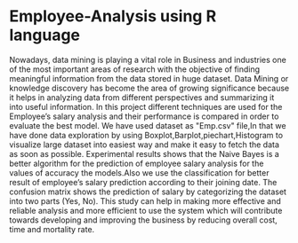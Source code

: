 # Employee-Analysis using R language

  Nowadays, data mining is playing a vital role in Business and industries one of the most important areas of research with the objective of finding meaningful information from the data stored in huge dataset. Data Mining or knowledge discovery has become the area of growing significance because it helps in analyzing data from different perspectives and summarizing it into useful information.
  In this project different techniques are used for the Employee’s salary analysis and their performance is compared in order to evaluate the best model.
  We have used dataset as "Emp.csv" file,In that we have done data exploration by using Boxplot,Barplot,piechart,Histogram to visualize large dataset into easiest way and make it easy to fetch the data as soon as possible.
  Experimental results shows that the Naive Bayes is a better algorithm for the prediction of employee salary analysis for the values of accuracy the models.Also we use the classification for better result of employee’s salary prediction according to their joining date. The confusion matrix shows the prediction of salary by categorizing the dataset into two parts (Yes, No). This study can help in making more effective and reliable analysis and more efficient to use the system which will contribute towards developing and improving the business by reducing overall cost, time and mortality rate.

  
